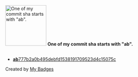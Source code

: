<img src="https://my-badges.github.io/my-badges/ab-commit.png" alt="One of my commit sha starts with &quot;ab&quot;." title="One of my commit sha starts with &quot;ab&quot;." width="128">
<strong>One of my commit sha starts with &quot;ab&quot;.</strong>
<br><br>

- <a href="https://github.com/RAHULKRISHNAKR/auto-commit-repo/commit/ab777b2a0b495debfd1538191709523d4c15075c"><strong>ab</strong>777b2a0b495debfd1538191709523d4c15075c</a>


Created by <a href="https://github.com/my-badges/my-badges">My Badges</a>